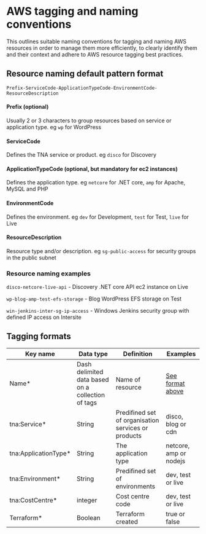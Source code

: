 # AWS tagging and naming conventions

This outlines suitable naming conventions for tagging and naming AWS resources in order to manage them more efficiently, to clearly identify them and their context and adhere to AWS resource tagging best practices.

## Resource naming default pattern format

`Prefix-ServiceCode-ApplicationTypeCode-EnvironmentCode-ResourceDescription`

#### Prefix (optional)

Usually 2 or 3 characters to group resources based on service or application type. eg `wp` for WordPress

#### ServiceCode

Defines the TNA service or product. eg `disco` for Discovery

#### ApplicationTypeCode (optional, but mandatory for ec2 instances)

Defines the application type. eg `netcore` for .NET core, `amp` for Apache, MySQL and PHP

#### EnvironmentCode

Defines the environment. eg `dev` for Development, `test` for Test, `live` for Live

#### ResourceDescription

Resource type and/or description. eg `sg-public-access` for security groups in the public subnet

### Resource naming examples

`disco-netcore-live-api` - Discovery .NET core API ec2 instance on Live

`wp-blog-amp-test-efs-storage` - Blog WordPress EFS storage on Test

`win-jenkins-inter-sg-ip-access` - Windows Jenkins security group with defined IP access on Intersite

## Tagging formats

| Key name | Data type | Definition | Examples |
| ------------- | ------------- | ------------- | ------------- |
| Name* | Dash delimited data based on a collection of tags | Name of resource  | [See format above](#resource-naming-default-pattern-format)  |
| tna:Service*   | String  | Predifined set of organisation services or products   | disco, blog or cdn  |
| tna:ApplicationType*   | String  | The application type   | netcore, amp or nodejs  |
| tna:Environment*   | String  | Predifined set of environments   | dev, test or live  |
| tna:CostCentre*   | integer | Cost centre code   | dev, test or live  |
| Terraform*   | Boolean  | Terraform created   | true or false  |




